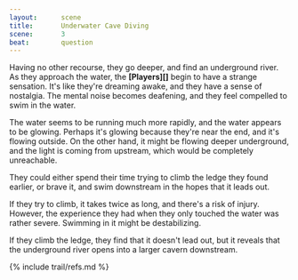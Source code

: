 ```yaml
---
layout:      scene
title:       Underwater Cave Diving
scene:       3
beat:        question
---
```



Having no other recourse, they go deeper, and find an underground river.
As they approach the water, the **[Players][]** begin to have a strange sensation.
It's like they're dreaming awake, and they have a sense of nostalgia.
The mental noise becomes deafening, and they feel compelled to swim in the water.

The water seems to be running much more rapidly, and the water appears to be glowing.
Perhaps it's glowing because they're near the end, and it's flowing outside.
On the other hand, it might be flowing deeper underground,
and the light is coming from upstream, which would be completely unreachable.

They could either spend their time trying to climb the ledge they found earlier,
or brave it, and swim downstream in the hopes that it leads out.

If they try to climb, it takes twice as long, and there's a risk of injury.
However, the experience they had when they only touched the water was rather severe.
Swimming in it might be destabilizing.

If they climb the ledge, they find that it doesn't lead out,
but it reveals that the underground river opens into a larger cavern downstream.


{% include trail/refs.md %}










